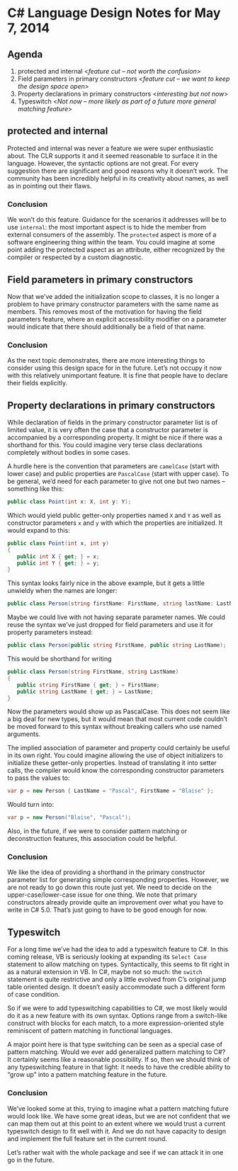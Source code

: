 # C# Language Design Notes for May 7, 2014

## Agenda
1.	protected and internal <_feature cut – not worth the confusion_>
2.	Field parameters in primary constructors <_feature cut – we want to keep the design space open_>
3.	Property declarations in primary constructors <_interesting but not now_>
4.	Typeswitch <_Not now – more likely as part of a future more general matching feature_>

## protected and internal
Protected and internal was never a feature we were super enthusiastic about. The CLR supports it and it seemed reasonable to surface it in the language. However, the syntactic options are not great. For every suggestion there are significant and good reasons why it doesn’t work. The community has been incredibly helpful in its creativity about names, as well as in pointing out their flaws.

### Conclusion
We won’t do this feature. Guidance for the scenarios it addresses will be to use `internal`: the most important aspect is to hide the member from external consumers of the assembly. The `protected` aspect is more of a software engineering thing within the team. You could imagine at some point adding the protected aspect as an attribute, either recognized by the compiler or respected by a custom diagnostic.

## Field parameters in primary constructors
Now that we’ve added the initialization scope to classes, it is no longer a problem to have primary constructor parameters with the same name as members. This removes most of the motivation for having the field parameters feature, where an explicit accessibility modifier on a parameter would indicate that there should additionally be a field of that name.

### Conclusion
As the next topic demonstrates, there are more interesting things to consider using this design space for in the future. Let’s not occupy it now with this relatively unimportant feature. It is fine that people have to declare their fields explicitly.

## Property declarations in primary constructors
While declaration of fields in the primary constructor parameter list is of limited value, it is very often the case that a constructor parameter is accompanied by a corresponding property. It might be nice if there was a shorthand for this. You could imagine very terse class declarations completely without bodies in some cases.

A hurdle here is the convention that parameters are `camelCase` (start with lower case) and public properties are `PascalCase` (start with upper case). To be general, we’d need for each parameter to give not one but two names – something like this:
``` c#
public class Point(int x: X, int y: Y);
```
Which would yield public getter-only properties named `X` and `Y` as well as constructor parameters `x` and `y` with which the properties are initialized. It would expand to this:
``` c#
public class Point(int x, int y)
{
   public int X { get; } = x;
   public int Y { get; } = y;
}
```
This syntax looks fairly nice in the above example, but it gets a little unwieldy when the names are longer:
``` c#
public class Person(string firstName: FirstName, string lastName: LastName);
```
Maybe we could live with not having separate parameter names. We could reuse the syntax we’ve just dropped for field parameters and use it for property parameters instead:
``` c#
public class Person(public string FirstName, public string LastName);
```
This would be shorthand for writing
``` c#
public class Person(string FirstName, string LastName)
{
   public string FirstName { get; } = FirstName;
   public string LastName { get; } = LastName;
}
```
Now the parameters would show up as PascalCase. This does not seem like a big deal for new types, but it would mean that most current code couldn’t be moved forward to this syntax without breaking callers who use named arguments.

The implied association of parameter and property could certainly be useful in its own right. You could imagine allowing the use of object initializers to initialize these getter-only properties. Instead of translating it into setter calls, the compiler would know the corresponding constructor parameters to pass the values to:
``` c#
var p = new Person { LastName = "Pascal", FirstName = "Blaise" };
```
Would turn into:
``` c#
var p = new Person("Blaise", "Pascal");
```
Also, in the future, if we were to consider pattern matching or deconstruction features, this association could be helpful.

### Conclusion
We like the idea of providing a shorthand in the primary constructor parameter list for generating simple corresponding properties. However, we are not ready to go down this route just yet. We need to decide on the upper-case/lower-case issue for one thing. We note that primary constructors already provide quite an improvement over what you have to write in C# 5.0. That’s just going to have to be good enough for now.

## Typeswitch
For a long time we’ve had the idea to add a typeswitch feature to C#. In this coming release, VB is seriously looking at expanding its `Select Case` statement to allow matching on types. Syntactically, this seems to fit right in as a natural extension in VB. In C#, maybe not so much: the `switch` statement is quite restrictive and only a little evolved from C’s original jump table oriented design. It doesn’t easily accommodate such a different form of case condition.

So if we were to add typeswitching capabilities to C#, we most likely would do it as a new feature with its own syntax. Options range from a switch-like construct with blocks for each match, to a more expression-oriented style reminiscent of pattern matching in functional languages.

A major point here is that type switching can be seen as a special case of pattern matching. Would we ever add generalized pattern matching to C#? It certainly seems like a reasonable possibility. If so, then we should think of any typeswitching feature in that light: it needs to have the credible ability to “grow up” into a pattern matching feature in the future.

### Conclusion
We’ve looked some at this, trying to imagine what a pattern matching future would look like. We have some great ideas, but we are not confident that we can map them out at this point to an extent where we would trust a current typeswitch design to fit well with it. And we do not have capacity to design and implement the full feature set in the current round. 

Let’s rather wait with the whole package and see if we can attack it in one go in the future.

